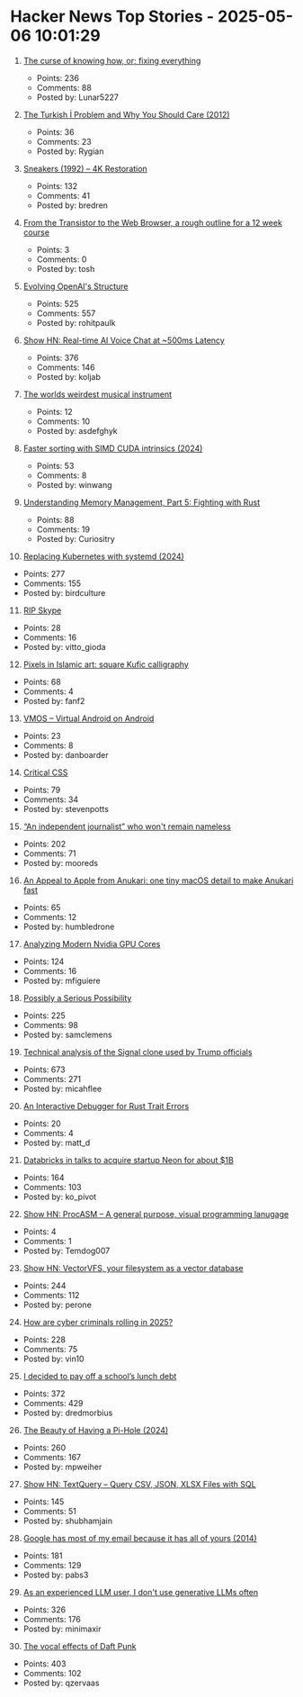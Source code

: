 # Hacker News Top Stories - 2025-05-06 10:01:29

1. [The curse of knowing how, or; fixing everything](https://notashelf.dev/posts/curse-of-knowing)
   - Points: 236
   - Comments: 88
   - Posted by: Lunar5227

2. [The Turkish İ Problem and Why You Should Care (2012)](https://haacked.com/archive/2012/07/05/turkish-i-problem-and-why-you-should-care.aspx/)
   - Points: 36
   - Comments: 23
   - Posted by: Rygian

3. [Sneakers (1992) – 4K Restoration](https://www.blu-ray.com/movies/Sneakers-Blu-ray/381411/)
   - Points: 132
   - Comments: 41
   - Posted by: bredren

4. [From the Transistor to the Web Browser, a rough outline for a 12 week course](https://github.com/andrewn6/fromthetransistor)
   - Points: 3
   - Comments: 0
   - Posted by: tosh

5. [Evolving OpenAI's Structure](https://openai.com/index/evolving-our-structure/)
   - Points: 525
   - Comments: 557
   - Posted by: rohitpaulk

6. [Show HN: Real-time AI Voice Chat at ~500ms Latency](https://github.com/KoljaB/RealtimeVoiceChat)
   - Points: 376
   - Comments: 146
   - Posted by: koljab

7. [The worlds weirdest musical instrument](https://www.smh.com.au/culture/music/even-this-modern-maestro-won-t-touch-the-world-s-weirdest-instrument-20250417-p5lsms.html)
   - Points: 12
   - Comments: 10
   - Posted by: asdefghyk

8. [Faster sorting with SIMD CUDA intrinsics (2024)](https://winwang.blog/posts/bitonic-sort/)
   - Points: 53
   - Comments: 8
   - Posted by: winwang

9. [Understanding Memory Management, Part 5: Fighting with Rust](https://educatedguesswork.org/posts/memory-management-5/)
   - Points: 88
   - Comments: 19
   - Posted by: Curiositry

10. [Replacing Kubernetes with systemd (2024)](https://blog.yaakov.online/replacing-kubernetes-with-systemd/)
   - Points: 277
   - Comments: 155
   - Posted by: birdculture

11. [RIP Skype](https://www.microsoft.com/en-us/microsoft-365/blog/2025/02/28/the-next-chapter-moving-from-skype-to-microsoft-teams/)
   - Points: 28
   - Comments: 16
   - Posted by: vitto_gioda

12. [Pixels in Islamic art: square Kufic calligraphy](https://uwithumlaut.wordpress.com/2020/07/24/pixels-in-islamic-art-square-kufic-calligraphy/)
   - Points: 68
   - Comments: 4
   - Posted by: fanf2

13. [VMOS – Virtual Android on Android](https://www.vmos.com/)
   - Points: 23
   - Comments: 8
   - Posted by: danboarder

14. [Critical CSS](https://critical-css-extractor.kigo.studio/)
   - Points: 79
   - Comments: 34
   - Posted by: stevenpotts

15. [“An independent journalist” who won't remain nameless](https://www.thehandbasket.co/p/independent-journalism-legacy-media-credit)
   - Points: 202
   - Comments: 71
   - Posted by: mooreds

16. [An Appeal to Apple from Anukari: one tiny macOS detail to make Anukari fast](https://anukari.com/blog/devlog/an-appeal-to-apple)
   - Points: 65
   - Comments: 12
   - Posted by: humbledrone

17. [Analyzing Modern Nvidia GPU Cores](https://arxiv.org/abs/2503.20481)
   - Points: 124
   - Comments: 16
   - Posted by: mfiguiere

18. [Possibly a Serious Possibility](https://kucharski.substack.com/p/possibly-a-serious-possibility)
   - Points: 225
   - Comments: 98
   - Posted by: samclemens

19. [Technical analysis of the Signal clone used by Trump officials](https://micahflee.com/tm-sgnl-the-obscure-unofficial-signal-app-mike-waltz-uses-to-text-with-trump-officials/)
   - Points: 673
   - Comments: 271
   - Posted by: micahflee

20. [An Interactive Debugger for Rust Trait Errors](https://cel.cs.brown.edu/blog/an-interactive-debugger-for-rust-trait-errors/)
   - Points: 20
   - Comments: 4
   - Posted by: matt_d

21. [Databricks in talks to acquire startup Neon for about $1B](https://www.upstartsmedia.com/p/scoop-databricks-talks-to-acquire-neon)
   - Points: 164
   - Comments: 103
   - Posted by: ko_pivot

22. [Show HN: ProcASM – A general purpose, visual programming lanugage](https://procasm.temware.site)
   - Points: 4
   - Comments: 1
   - Posted by: Temdog007

23. [Show HN: VectorVFS, your filesystem as a vector database](https://vectorvfs.readthedocs.io/en/latest/)
   - Points: 244
   - Comments: 112
   - Posted by: perone

24. [How are cyber criminals rolling in 2025?](https://vin01.github.io/piptagole/cybcecrime/security/cybersecurity/2025/05/05/state-cyber-security.html)
   - Points: 228
   - Comments: 75
   - Posted by: vin10

25. [I decided to pay off a school’s lunch debt](https://www.huffpost.com/entry/utah-school-lunch-debt-relief-free-student-meals_n_681258fbe4b03207b5ba49fa)
   - Points: 372
   - Comments: 429
   - Posted by: dredmorbius

26. [The Beauty of Having a Pi-Hole (2024)](https://den.dev/blog/pihole/)
   - Points: 260
   - Comments: 167
   - Posted by: mpweiher

27. [Show HN: TextQuery – Query CSV, JSON, XLSX Files with SQL](https://textquery.app/)
   - Points: 145
   - Comments: 51
   - Posted by: shubhamjain

28. [Google has most of my email because it has all of yours (2014)](https://mako.cc/copyrighteous/google-has-most-of-my-email-because-it-has-all-of-yours)
   - Points: 181
   - Comments: 129
   - Posted by: pabs3

29. [As an experienced LLM user, I don't use generative LLMs often](https://minimaxir.com/2025/05/llm-use/)
   - Points: 326
   - Comments: 176
   - Posted by: minimaxir

30. [The vocal effects of Daft Punk](https://bjango.com/articles/daftpunkvocaleffects/)
   - Points: 403
   - Comments: 102
   - Posted by: qzervaas

